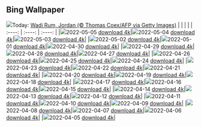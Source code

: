 ## Bing Wallpaper
![](./wallpaper/2022-05-05.jpg)Today: [Wadi Rum, Jordan (© Thomas Coex/AFP via Getty Images)](./wallpaper/2022-05-05.jpg)
|      |      |      |
| :----: | :----: | :----: |
|![](./wallpaper/2022-05-05_sm.jpg)2022-05-05 [download 4k](./wallpaper/2022-05-05.jpg)|![](./wallpaper/2022-05-04_sm.jpg)2022-05-04 [download 4k](./wallpaper/2022-05-04.jpg)|![](./wallpaper/2022-05-03_sm.jpg)2022-05-03 [download 4k](./wallpaper/2022-05-03.jpg)|
|![](./wallpaper/2022-05-02_sm.jpg)2022-05-02 [download 4k](./wallpaper/2022-05-02.jpg)|![](./wallpaper/2022-05-01_sm.jpg)2022-05-01 [download 4k](./wallpaper/2022-05-01.jpg)|![](./wallpaper/2022-04-30_sm.jpg)2022-04-30 [download 4k](./wallpaper/2022-04-30.jpg)|
|![](./wallpaper/2022-04-29_sm.jpg)2022-04-29 [download 4k](./wallpaper/2022-04-29.jpg)|![](./wallpaper/2022-04-28_sm.jpg)2022-04-28 [download 4k](./wallpaper/2022-04-28.jpg)|![](./wallpaper/2022-04-27_sm.jpg)2022-04-27 [download 4k](./wallpaper/2022-04-27.jpg)|
|![](./wallpaper/2022-04-26_sm.jpg)2022-04-26 [download 4k](./wallpaper/2022-04-26.jpg)|![](./wallpaper/2022-04-25_sm.jpg)2022-04-25 [download 4k](./wallpaper/2022-04-25.jpg)|![](./wallpaper/2022-04-24_sm.jpg)2022-04-24 [download 4k](./wallpaper/2022-04-24.jpg)|
|![](./wallpaper/2022-04-23_sm.jpg)2022-04-23 [download 4k](./wallpaper/2022-04-23.jpg)|![](./wallpaper/2022-04-22_sm.jpg)2022-04-22 [download 4k](./wallpaper/2022-04-22.jpg)|![](./wallpaper/2022-04-21_sm.jpg)2022-04-21 [download 4k](./wallpaper/2022-04-21.jpg)|
|![](./wallpaper/2022-04-20_sm.jpg)2022-04-20 [download 4k](./wallpaper/2022-04-20.jpg)|![](./wallpaper/2022-04-19_sm.jpg)2022-04-19 [download 4k](./wallpaper/2022-04-19.jpg)|![](./wallpaper/2022-04-18_sm.jpg)2022-04-18 [download 4k](./wallpaper/2022-04-18.jpg)|
|![](./wallpaper/2022-04-17_sm.jpg)2022-04-17 [download 4k](./wallpaper/2022-04-17.jpg)|![](./wallpaper/2022-04-16_sm.jpg)2022-04-16 [download 4k](./wallpaper/2022-04-16.jpg)|![](./wallpaper/2022-04-15_sm.jpg)2022-04-15 [download 4k](./wallpaper/2022-04-15.jpg)|
|![](./wallpaper/2022-04-14_sm.jpg)2022-04-14 [download 4k](./wallpaper/2022-04-14.jpg)|![](./wallpaper/2022-04-13_sm.jpg)2022-04-13 [download 4k](./wallpaper/2022-04-13.jpg)|![](./wallpaper/2022-04-12_sm.jpg)2022-04-12 [download 4k](./wallpaper/2022-04-12.jpg)|
|![](./wallpaper/2022-04-11_sm.jpg)2022-04-11 [download 4k](./wallpaper/2022-04-11.jpg)|![](./wallpaper/2022-04-10_sm.jpg)2022-04-10 [download 4k](./wallpaper/2022-04-10.jpg)|![](./wallpaper/2022-04-09_sm.jpg)2022-04-09 [download 4k](./wallpaper/2022-04-09.jpg)|
|![](./wallpaper/2022-04-08_sm.jpg)2022-04-08 [download 4k](./wallpaper/2022-04-08.jpg)|![](./wallpaper/2022-04-07_sm.jpg)2022-04-07 [download 4k](./wallpaper/2022-04-07.jpg)|![](./wallpaper/2022-04-06_sm.jpg)2022-04-06 [download 4k](./wallpaper/2022-04-06.jpg)|
|![](./wallpaper/2022-04-05_sm.jpg)2022-04-05 [download 4k](./wallpaper/2022-04-05.jpg)|